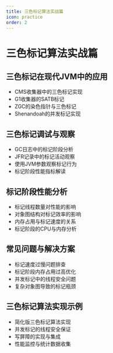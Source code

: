 ```yaml
---
title: 三色标记算法实战篇
icon: practice
order: 2
---
```


# 三色标记算法实战篇

## 三色标记在现代JVM中的应用
- CMS收集器中的三色标记实现
- G1收集器的SATB标记
- ZGC的染色指针与三色标记
- Shenandoah的并发标记实现

## 三色标记调试与观察
- GC日志中的标记阶段分析
- JFR记录中的标记活动观察
- 使用JVM参数观察标记行为
- 标记阶段性能指标解读

## 标记阶段性能分析
- 标记线程数量对性能的影响
- 对象图结构对标记效率的影响
- 内存占用与标记速度的关系
- 标记阶段的CPU与内存分析

## 常见问题与解决方案
- 标记速度过慢问题排查
- 标记阶段内存占用过高优化
- 并发标记中的线程安全问题
- 复杂对象图导致的标记瓶颈

## 三色标记算法实现示例
- 简化版三色标记算法实现
- 并发标记的线程安全保证
- 写屏障的实现与集成
- 性能监控与统计数据收集

